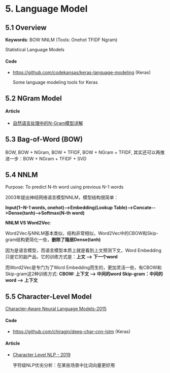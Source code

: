 # 5. Language Model

## 5.1 Overview

**Keywords**: BOW  NNLM  (Tools: Onehot TFIDF Ngram)

Statistical Language Models

#### Code

- <https://github.com/codekansas/keras-language-modeling> (Keras)

    Some language modeling tools for Keras


## 5.2 NGram Model

#### Article

- [自然语言处理中的N-Gram模型详解](https://blog.csdn.net/baimafujinji/article/details/51281816)


## 5.3 Bag-of-Word (BOW)

BOW, BOW + NGram, BOW + TFIDF, BOW + NGram + TFIDF, 其实还可以再推进一步：BOW + NGram + TFIDF + SVD


## 5.4 NNLM

Purpose: To predict N-th word using previous N-1 words

2003年提出神经网络语言模型NNLM，模型结构很简单：

**Input(1~N-1 words, onehot)-->Embedding(Lookup Table)-->Concate-->Dense(tanh)-->Softmax(N-th word)**

**NNLM VS Word2Vec**:

Word2Vec与NNLM基本类似，结构非常相似，Word2Vec中的CBOW和Skip-gram结构更简化一些，**删除了隐层Dense(tanh)**

因为是语言模型，而语言模型本质上就是看到上文预测下文，Word Embedding只是它的副产品，它的训练方式是：**上文 --> 下一个word**

而Word2Vec是专门为了Word Embedding而生的，更加灵活一些，有CBOW和Skip-gram这2种训练方式: **CBOW: 上下文 --> 中间的word  Skip-gram：中间的word --> 上下文**


## 5.5 Character-Level Model

[Character-Aware Neural Language Models-2015](https://arxiv.org/abs/1508.06615)

#### Code

- <https://github.com/chiragjn/deep-char-cnn-lstm> (Keras)

#### Article

- [Character Level NLP - 2019](https://www.lighttag.io/blog/character-level-NLP/)

    字符级NLP优劣分析：在某些场景中比词向量更好用
